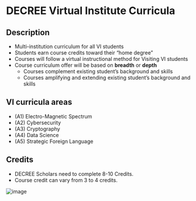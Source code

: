 # DECREE Virtual Institute Curricula

## Description
+ Multi-institution curriculum for all VI students
+ Students earn course credits toward their “home degree”
+ Courses will follow a virtual instructional method for Visiting VI students
+ Course curriculum offer will be based on **breadth** or **depth**
  - Courses complement existing student’s background and skills
  - Courses amplifying and extending existing student’s background and skills


## VI curricula areas
+ (A1) Electro-Magnetic Spectrum
+ (A2) Cybersecurity
+ (A3) Cryptography
+ (A4) Data Science
+ (A5) Strategic Foreign Language


## Credits
+ DECREE Scholars need to complete 8-10 Credits.
+ Course credit can vary from 3 to 4 credits.  


![image](https://www.plantuml.com/plantuml/png/SoWkIImgAStDuG8pk8hBCqkICnGqN3BJqbABKlDA55nIaujIKnMSyqkBYbCL0X9BCZIvaXE1J0q51IqjIoqj1Q1yIcP9iK81M4v1mSeOBfGCrcLDl23CQ93PXWReXYkGPhe9XY32uHRO76v2d2cfUIcGS086Mdu1bmEG3mn10000)

 

